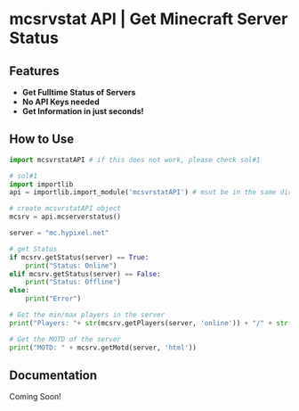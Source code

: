 # mcsrvstat API | Get Minecraft Server Status

## Features

* **Get Fulltime Status of Servers**
* **No API Keys needed**
* **Get Information in just seconds!**

## How to Use

```python
import mcsvrstatAPI # if this does not work, please check sol#1

# sol#1
import importlib
api = importlib.import_module('mcsvrstatAPI') # msut be in the same directory!

# create mcsvrstatAPI object
mcsrv = api.mcserverstatus()

server = "mc.hypixel.net"

# get Status
if mcsrv.getStatus(server) == True:
    print("Status: Online")
elif mcsrv.getStatus(server) == False:
    print("Status: Offline")
else:
    print("Error")

# Get the min/max players in the server
print("Players: "+ str(mcsrv.getPlayers(server, 'online')) + "/" + str(mcsrv.getPlayers(server, 'max')))

# Get the MOTD of the server
print("MOTD: " + mcsrv.getMotd(server, 'html'))
```

## Documentation
Coming Soon!
